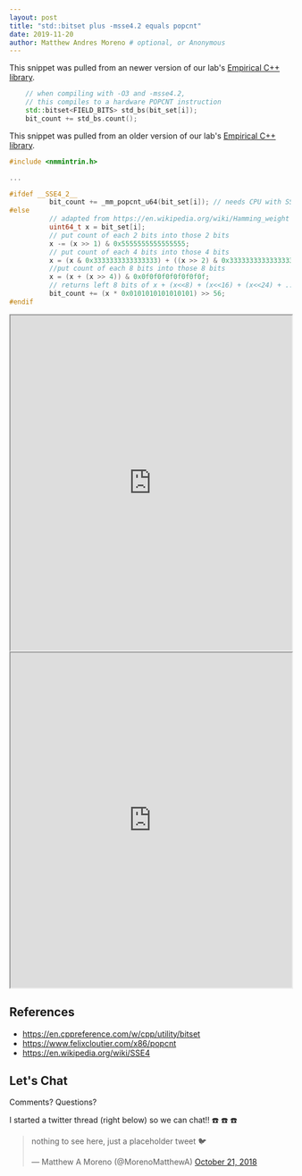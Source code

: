 ```yaml
---
layout: post
title: "std::bitset plus -msse4.2 equals popcnt"
date: 2019-11-20
author: Matthew Andres Moreno # optional, or Anonymous
---
```


This snippet was pulled from an newer version of our lab's [Empirical C++ library](https://github.com/devosoft/Empirical).

```cpp
    // when compiling with -O3 and -msse4.2,
    // this compiles to a hardware POPCNT instruction
    std::bitset<FIELD_BITS> std_bs(bit_set[i]);
    bit_count += std_bs.count();
```


This snippet was pulled from an older version of our lab's [Empirical C++ library](https://github.com/devosoft/Empirical).

```cpp
#include <nmmintrin.h>

...

#ifdef __SSE4_2__
          bit_count += _mm_popcnt_u64(bit_set[i]); // needs CPU with SSE4.2
#else
          // adapted from https://en.wikipedia.org/wiki/Hamming_weight
          uint64_t x = bit_set[i];
          // put count of each 2 bits into those 2 bits
          x -= (x >> 1) & 0x5555555555555555;
          // put count of each 4 bits into those 4 bits
          x = (x & 0x3333333333333333) + ((x >> 2) & 0x3333333333333333);
          //put count of each 8 bits into those 8 bits
          x = (x + (x >> 4)) & 0x0f0f0f0f0f0f0f0f;
          // returns left 8 bits of x + (x<<8) + (x<<16) + (x<<24) + ...
          bit_count += (x * 0x0101010101010101) >> 56;
#endif
```

<iframe width="100%" height="600px" src="https://godbolt.org/e?readOnly=true#g:!((g:!((g:!((h:codeEditor,i:(fontScale:14,j:1,lang:c%2B%2B,source:'%23include+%3Cbitset%3E%0A%23include+%3Ciostream%3E%0A%0Asize_t+countbits64(uint64_t+val)+%7B%0A++++std::bitset%3C64%3E+bs(val)%3B%0A++++return+bs.count()%3B%0A%7D%0A%0Asize_t+countbits32(uint32_t+val)+%7B%0A++++std::bitset%3C32%3E+bs(val)%3B%0A++++return+bs.count()%3B%0A%7D%0A%0Aint+main()+%7B%0A++++std::cout%0A++++++++%3C%3C+%22countbits32(42):+%22%0A++++++++%3C%3C+countbits32(42)%0A++++++++%3C%3C+std::endl%3B%0A++++std::cout%0A++++++++%3C%3C+%22countbits64(42):+%22%0A++++++++%3C%3C+countbits64(42)%0A++++++++%3C%3C+std::endl%3B%0A++++return+0%3B%0A%7D'),l:'5',n:'0',o:'C%2B%2B+source+%231',t:'0')),k:50,l:'4',n:'0',o:'',s:0,t:'0'),(g:!((h:compiler,i:(compiler:clang900,filters:(b:'0',binary:'1',commentOnly:'0',demangle:'0',directives:'0',execute:'1',intel:'0',libraryCode:'1',trim:'1'),fontScale:14,lang:c%2B%2B,libs:!(),options:'-O3+-msse4.2',source:1),l:'5',n:'0',o:'x86-64+clang+9.0.0+(Editor+%231,+Compiler+%231)+C%2B%2B',t:'0')),k:50,l:'4',n:'0',o:'',s:0,t:'0')),l:'2',n:'0',o:'',t:'0')),version:4"></iframe>

<iframe width="100%" height="600px" src="https://godbolt.org/e?readOnly=true#g:!((g:!((g:!((h:codeEditor,i:(fontScale:14,j:1,lang:c%2B%2B,source:'%23include+%3Cbitset%3E%0A%23include+%3Ciostream%3E%0A%0Asize_t+countbits64(uint64_t+val)+%7B%0A++++std::bitset%3C64%3E+bs(val)%3B%0A++++return+bs.count()%3B%0A%7D%0A%0Asize_t+countbits32(uint32_t+val)+%7B%0A++++std::bitset%3C32%3E+bs(val)%3B%0A++++return+bs.count()%3B%0A%7D%0A%0Aint+main()+%7B%0A++++std::cout%0A++++++++%3C%3C+%22countbits32(42):+%22%0A++++++++%3C%3C+countbits32(42)%0A++++++++%3C%3C+std::endl%3B%0A++++std::cout%0A++++++++%3C%3C+%22countbits64(42):+%22%0A++++++++%3C%3C+countbits64(42)%0A++++++++%3C%3C+std::endl%3B%0A++++return+0%3B%0A%7D'),l:'5',n:'0',o:'C%2B%2B+source+%231',t:'0')),k:50,l:'4',n:'0',o:'',s:0,t:'0'),(g:!((h:compiler,i:(compiler:g92,filters:(b:'0',binary:'1',commentOnly:'0',demangle:'0',directives:'0',execute:'1',intel:'0',libraryCode:'1',trim:'1'),fontScale:14,lang:c%2B%2B,libs:!(),options:'-O3+-msse4.2',source:1),l:'5',n:'0',o:'x86-64+gcc+9.2+(Editor+%231,+Compiler+%231)+C%2B%2B',t:'0')),k:50,l:'4',n:'0',o:'',s:0,t:'0')),l:'2',n:'0',o:'',t:'0')),version:4"></iframe>

## References

* https://en.cppreference.com/w/cpp/utility/bitset
* https://www.felixcloutier.com/x86/popcnt
* https://en.wikipedia.org/wiki/SSE4

## Let's Chat

Comments? Questions?

I started a twitter thread (right below) so we can chat!! ☎️ ☎️ ☎️

<blockquote class="twitter-tweet"><p lang="en" dir="ltr">nothing to see here, just a placeholder tweet 🐦</p>&mdash; Matthew A Moreno (@MorenoMatthewA) <a href="https://twitter.com/MorenoMatthewA/status/1054071480512843776?ref_src=twsrc%5Etfw">October 21, 2018</a></blockquote> <script async src="https://platform.twitter.com/widgets.js" charset="utf-8"></script>

